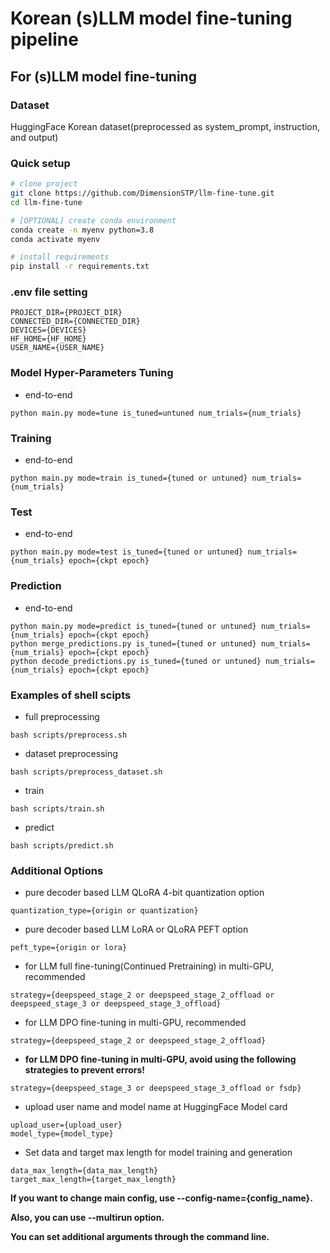 # Korean (s)LLM model fine-tuning pipeline

## For (s)LLM model fine-tuning

### Dataset
HuggingFace Korean dataset(preprocessed as system_prompt, instruction, and output)

### Quick setup

```bash
# clone project
git clone https://github.com/DimensionSTP/llm-fine-tune.git
cd llm-fine-tune

# [OPTIONAL] create conda environment
conda create -n myenv python=3.8
conda activate myenv

# install requirements
pip install -r requirements.txt
```

### .env file setting
```shell
PROJECT_DIR={PROJECT_DIR}
CONNECTED_DIR={CONNECTED_DIR}
DEVICES={DEVICES}
HF_HOME={HF_HOME}
USER_NAME={USER_NAME}
```

### Model Hyper-Parameters Tuning

* end-to-end
```shell
python main.py mode=tune is_tuned=untuned num_trials={num_trials}
```

### Training

* end-to-end
```shell
python main.py mode=train is_tuned={tuned or untuned} num_trials={num_trials}
```

### Test

* end-to-end
```shell
python main.py mode=test is_tuned={tuned or untuned} num_trials={num_trials} epoch={ckpt epoch}
```

### Prediction

* end-to-end
```shell
python main.py mode=predict is_tuned={tuned or untuned} num_trials={num_trials} epoch={ckpt epoch}
python merge_predictions.py is_tuned={tuned or untuned} num_trials={num_trials} epoch={ckpt epoch}
python decode_predictions.py is_tuned={tuned or untuned} num_trials={num_trials} epoch={ckpt epoch}
```

### Examples of shell scipts

* full preprocessing
```shell
bash scripts/preprocess.sh
```

* dataset preprocessing
```shell
bash scripts/preprocess_dataset.sh
```

* train
```shell
bash scripts/train.sh
```

* predict
```shell
bash scripts/predict.sh
```

### Additional Options

* pure decoder based LLM QLoRA 4-bit quantization option
```shell
quantization_type={origin or quantization} 
```

* pure decoder based LLM LoRA or QLoRA PEFT option
```shell
peft_type={origin or lora}
```

* for LLM full fine-tuning(Continued Pretraining) in multi-GPU, recommended
```shell
strategy={deepspeed_stage_2 or deepspeed_stage_2_offload or deepspeed_stage_3 or deepspeed_stage_3_offload}
```

* for LLM DPO fine-tuning in multi-GPU, recommended
```shell
strategy={deepspeed_stage_2 or deepspeed_stage_2_offload}
```

* __for LLM DPO fine-tuning in multi-GPU, avoid using the following strategies to prevent errors!__
```shell
strategy={deepspeed_stage_3 or deepspeed_stage_3_offload or fsdp}
```

* upload user name and model name at HuggingFace Model card
```shell
upload_user={upload_user} 
model_type={model_type}
```

* Set data and target max length for model training and generation
```shell
data_max_length={data_max_length} 
target_max_length={target_max_length} 
```


__If you want to change main config, use --config-name={config_name}.__

__Also, you can use --multirun option.__

__You can set additional arguments through the command line.__